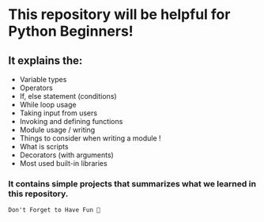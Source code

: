 # This repository will be helpful for Python Beginners!

## It explains the: 

- Variable types
- Operators
- If, else statement (conditions)
- While loop usage
- Taking input from users
- Invoking and defining functions 
- Module usage / writing
- Things to consider when writing a module !
- What is scripts
- Decorators (with arguments)
- Most used built-in libraries

### It contains simple projects that summarizes what we learned in this repository.

```funny
Don't Forget to Have Fun 🥳
```

